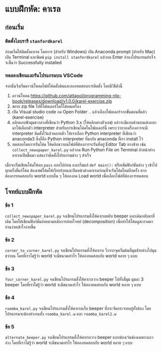 # แบบฝึกหัด: คาเรล

## ก่อนเริ่ม

### ติดตั้งไลบรารี `stanfordkarel`
ก่อนเริ่มให้ติดตั้งคาเรล โดยการ (สำหรับ Windows) เปิด Anaconda prompt (สำหรับ Mac) เปิด Terminal และพิมพ์ `pip install stanfordkarel` แล้วกด Enter ถ้าลงโปรแกรมสำเร็จจะขึ้นว่า Successfully installed 

### ทดลองเขียนและรันโปรแกรมบน VSCode
จากนั้นจึงเริ่มดาวน์โหลดไฟล์โค้ดตั้งต้นและลองทดสอบการติดตั้ง โดยมีวิธีดังนี้

1. ดาวน์โหลด https://github.com/attapol/programming-nlp-book/releases/download/v1.0.0/karel-exercise.zip 
2. ขยาย zip file ไปที่โฟลเดอร์ใดก็ได้บนเครื่อง 
3. เปิด Visual studio code กด Open Folder .. แล้วเลือกโฟลเดอร์จากขั้นตอนที่แล้ว (karel-exercise)
4. คลิกแถบฟ้ามุมขวาล่างที่เขียนว่า Python 3.x (ให้คลิกตรงตัวเลข) แล้วจะมีแถบด้านบนเด้งออกมาให้เลือกตัว interpreter สำหรับการเขียนโค้ดในโฟลเดอร์นี้ เพราะว่าบางเครื่องอาจจะมี interpreter ติดตั้งไว้แล้วหลายตัว ให้เราเลือก Python interpreter ที่เขียนว่า anaconda3 ซึ่งก็คือ Python interpreter ที่มากับ anaconda ที่เรา install ไว้
5. ทดสอบโดยการรันโค้ด ให้คลิกขวาบนไฟล์ที่ต้องการจะรันที่อยู่ Editor Tab ทางซ้าย เช่น  `collect_newspaper_karel.py` แล้วกด Run Python File on Terminal ถ้าหน้าต่างคาเรลเปิดขึ้นมา แสดงว่าติดตั้งโปรแกรมต่าง ๆ สำเร็จ


เมื่อจะเริ่มเขียนโค้ดให้ลบ `pass` ออกไปก่อน และเริ่มแก้ `def main():` หรือเพิ่มฟังก์ชันต่าง ๆ เข้าไป ทุกครั้งที่แก้โค้ด ต้องเซฟโค้ดให้เรียบร้อยและปิดหน้าต่างคาเรลก่อนที่จะรันโค้ดใหม่อีกครั้ง 
หากต้องการทดสอบกับ world แบบอื่น ๆ ให้ลองกด Load world เพื่อเลือกไฟล์ที่ต้องการทดสอบ

<!---
3. (สำหรับ Windows) เปิด Anaconda prompt (สำหรับ Mac) เปิด Terminal แล้วเปลี่ยนโฟลเดอร์ที่ยืนอยู่โดยการรัน `cd "ที่อยู่ของโฟลเดอร์"`
	- (Windows) คลิกขวาที่โฟล์เดอร์แล้วกด Copy as path เพื่อหาที่อยู่ของโฟลเดอร์
	- (Mac) คลิกขวาที่โฟลเดอร์ กดปุ่ม option แช่ไว้แล้วกด Copy ... as pathname
4. ทดสอบโดยการรัน `python ชื่อไฟล์.py` เช่น `python collect_newspaper_karel.py` และจะมีหน้าต่างใหม่เปิดเพิ่มขึ้นมาที่มีคาเรลอยู่ใน world ที่ระบุไว้ในโค้ด กดรันโปรแกรมโดยการกด Run Program
!-->

## โจทย์แบบฝึกหัด

### ข้อ 1 
`collect_newspaper_karel.py` จงเขียนโปรแกรมสั่งให้คาเรลหยิบ beeper และเดินกลับมาที่เดิม โดยให้เขียนฟังก์ชันย่อยตามหลักการย่อยโจทย์ (decomposition) เพื่อทำให้โค้ดดูสะอาดตา อ่านง่ายเข้าใจง่ายขึ้น 

### ข้อ 2 
`corner_to_corner_karel.py`  จงเขียนโปรแกรมสั่งให้คาเรล วิ่งจากจุดเริ่มต้นที่มุมซ้ายล่างไปมุมขวาบน โดยที่เราไม่รู้ว่า world จะมีขนาดเท่าไร ให้ลองทดสอบกับ world หลาย ๆ แบบ

### ข้อ 3 
`four_corner_karel.py` จงเขียนโปรแกรมสั่งให้คาเรลวาง beeper ไปทั้งสี่มุม มุมละ 3 beeper โดยที่เราไม่รู้ว่า world จะมีขนาดเท่าไร ให้ลองทดสอบกับ world หลาย ๆ แบบ

### ข้อ 4
`roomba_karel.py`  จงเขียนโปรแกรมสั่งให้คาเรลเก็บ beeper ที่กระจัดกระจายอยู่ทั้งห้อง โดยโปรแกรมจะต้องทำงานทั้ง `roomba_karel.w` และ `roomba_karel2.w`

### ข้อ 5
`alternate_beeper.py` จงเขียนโปรแกรมสั่งให้คาเรลวาง beeper แบบช่องเว้นช่องเฉพาะแถวล่าง โดยที่เราไม่รู้ว่า world จะมีขนาดเท่าไร ให้ลองทดสอบกับ world หลาย ๆ แบบ
